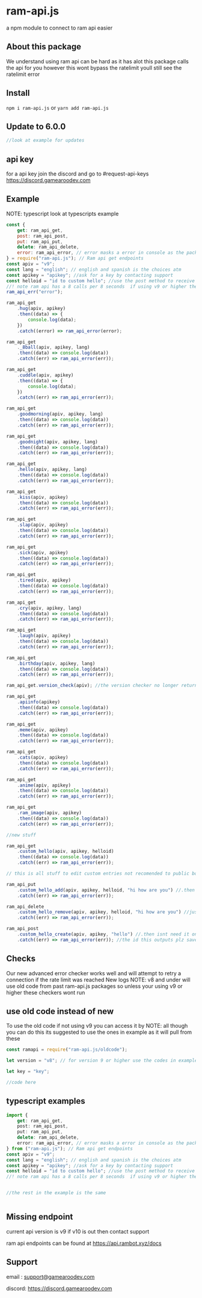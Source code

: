 # ram-api.js

a npm module to connect to ram api easier

## About this package

We understand using ram api can be hard as it has alot this package calls the api for you however this wont bypass the ratelimit youll still see the ratelimit error

## Install

`npm i ram-api.js` or `yarn add ram-api.js`

## Update to 6.0.0

```javascript
//look at example for updates
```

## api key

for a api key join the discord and go to #request-api-keys https://discord.gamearoodev.com

## Example

NOTE: typescript look at typescripts example

```javascript
const {
	get: ram_api_get,
	post: ram_api_post,
	put: ram_api_put,
	delete: ram_api_delete,
	error: ram_api_error, // error masks a error in console as the package
} = require("ram-api.js"); // Ram api get endpoints
const apiv = "v9";
const lang = "english"; // english and spanish is the choices atm
const apikey = "apikey"; //ask for a key by contacting support
const helloid = "id to custom hello"; //use the post method to receive the id
//! note ram api has a 8 calls per 8 seconds  if using v9 or higher the package will attempt a retry
ram_api_err("error");

ram_api_get
	.hug(apiv, apikey)
	.then((data) => {
		console.log(data);
	})
	.catch((error) => ram_api_error(error);

ram_api_get
	._8ball(apiv, apikey, lang)
	.then((data) => console.log(data))
	.catch((err) => ram_api_error(err));

ram_api_get
	.cuddle(apiv, apikey)
	.then((data) => {
		console.log(data);
	})
	.catch((err) => ram_api_error(err));

ram_api_get
	.goodmorning(apiv, apikey, lang)
	.then((data) => console.log(data))
	.catch((err) => ram_api_error(err));

ram_api_get
	.goodnight(apiv, apikey, lang)
	.then((data) => console.log(data))
	.catch((err) => ram_api_error(err));

ram_api_get
	.hello(apiv, apikey, lang)
	.then((data) => console.log(data))
	.catch((err) => ram_api_error(err));

ram_api_get
	.kiss(apiv, apikey)
	.then((data) => console.log(data))
	.catch((err) => ram_api_error(err));

ram_api_get
	.slap(apiv, apikey)
	.then((data) => console.log(data))
	.catch((err) => ram_api_error(err));

ram_api_get
	.sick(apiv, apikey)
	.then((data) => console.log(data))
	.catch((err) => ram_api_error(err));

ram_api_get
	.tired(apiv, apikey)
	.then((data) => console.log(data))
	.catch((err) => ram_api_error(err));

ram_api_get
	.cry(apiv, apikey, lang)
	.then((data) => console.log(data))
	.catch((err) => ram_api_error(err));

ram_api_get
	.laugh(apiv, apikey)
	.then((data) => console.log(data))
	.catch((err) => ram_api_error(err));

ram_api_get
	.birthday(apiv, apikey, lang)
	.then((data) => console.log(data))
	.catch((err) => ram_api_error(err));

ram_api_get.version_check(apiv); //the version checker no longer returns errors or data as it now logs it to console from the api

ram_api_get
	.apiinfo(apikey)
	.then((data) => console.log(data))
	.catch((err) => ram_api_error(err));

ram_api_get
	.meme(apiv, apikey)
	.then((data) => console.log(data))
	.catch((err) => ram_api_error(err));

ram_api_get
	.cats(apiv, apikey)
	.then((data) => console.log(data))
	.catch((err) => ram_api_error(err));

ram_api_get
	.anime(apiv, apikey)
	.then((data) => console.log(data))
	.catch((err) => ram_api_error(err));

ram_api_get
	.ram_image(apiv, apikey)
	.then((data) => console.log(data))
	.catch((err) => ram_api_error(err));

//new stuff

ram_api_get
	.custom_hello(apiv, apikey, helloid)
	.then((data) => console.log(data))
	.catch((err) => ram_api_error(err));

// this is all stuff to edit custom entries not recomended to public bots unless restricted to your id

ram_api_put
	.custom_hello_add(apiv, apikey, helloid, "hi how are you") //.then isnt needed as it logs to console how ever data return is completed
	.catch((err) => ram_api_error(err));

ram_api_delete
	.custom_hello_remove(apiv, apikey, helloid, "hi how are you") //just like put .then isn't needed
	.catch((err) => ram_api_error(err));

ram_api_post
	.custom_hello_create(apiv, apikey, "hello") //.then isnt need it only returns check console
	.catch((err) => ram_api_error(err)); //the id this outputs plz save it you wont be able to get it back if lost
```

## Checks

Our new advanced error checker works well and will attempt to retry a connection if the rate limit was reached
New logs
NOTE: v8 and under will use old code from past ram-api.js packages so unless your using v9 or higher these checkers wont run

## use old code instead of new

To use the old code if not using v9 you can access it by
NOTE: all though you can do this its suggested to use the ones in example as it will pull from these

```javascript
const ramapi = require("ram-api.js/oldcode");

let version = "v8"; // for version 9 or higher use the codes in example

let key = "key";

//code here
```

## typescript examples

```typescript
import {
	get: ram_api_get,
	post: ram_api_post,
	put: ram_api_put,
	delete: ram_api_delete,
	error: ram_api_error, // error masks a error in console as the package
} from ("ram-api.js"); // Ram api get endpoints
const apiv = "v9";
const lang = "english"; // english and spanish is the choices atm
const apikey = "apikey"; //ask for a key by contacting support
const helloid = "id to custom hello"; //use the post method to receive the id
//! note ram api has a 8 calls per 8 seconds  if using v9 or higher the package will attempt a retry


//the rest in the example is the same



```

## Missing endpoint

current api version is v9 if v10 is out then contact support

ram api endpoints can be found at https://api.rambot.xyz/docs

## Support

email : support@gamearoodev.com

discord: https://discord.gamearoodev.com
